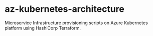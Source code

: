 # az-kubernetes-architecture
Microservice Infrastructure provisioning scripts on Azure Kubernetes platform using HashiCorp Terraform. 
